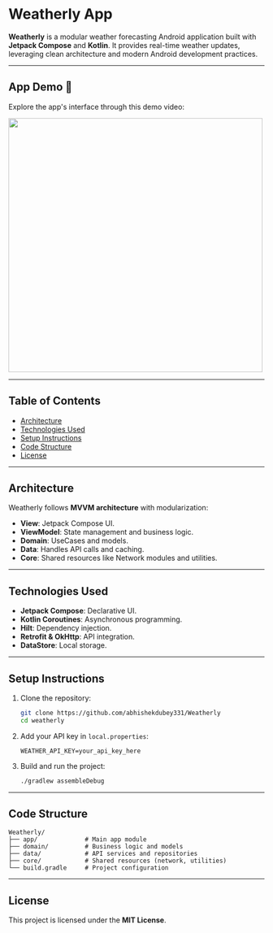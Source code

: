 # Weatherly App

**Weatherly** is a modular weather forecasting Android application built with **Jetpack Compose** and **Kotlin**. It provides real-time weather updates, leveraging clean architecture and modern Android development practices.

---
## App Demo 📸

Explore the app's interface through this demo video:

<img src="https://github.com/abhishekdubey331/Weatherly/blob/main/demo/weatherly_demo.gif" width="500"/>

---

## Table of Contents
- [Architecture](#architecture)
- [Technologies Used](#technologies-used)
- [Setup Instructions](#setup-instructions)
- [Code Structure](#code-structure)
- [License](#license)

---

## Architecture
Weatherly follows **MVVM architecture** with modularization:
- **View**: Jetpack Compose UI.
- **ViewModel**: State management and business logic.
- **Domain**: UseCases and models.
- **Data**: Handles API calls and caching.
- **Core**: Shared resources like Network modules and utilities.

---

## Technologies Used
- **Jetpack Compose**: Declarative UI.
- **Kotlin Coroutines**: Asynchronous programming.
- **Hilt**: Dependency injection.
- **Retrofit & OkHttp**: API integration.
- **DataStore**: Local storage.

---

## Setup Instructions
1. Clone the repository:
   ```bash
   git clone https://github.com/abhishekdubey331/Weatherly
   cd weatherly
   ```
2. Add your API key in `local.properties`:
   ```properties
   WEATHER_API_KEY=your_api_key_here
   ```
3. Build and run the project:
   ```bash
   ./gradlew assembleDebug
   ```

---

## Code Structure
```
Weatherly/
├── app/             # Main app module
├── domain/          # Business logic and models
├── data/            # API services and repositories
├── core/            # Shared resources (network, utilities)
└── build.gradle     # Project configuration
```

---

## License
This project is licensed under the **MIT License**.

